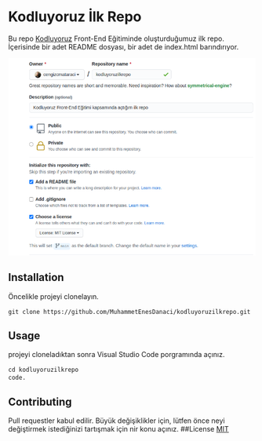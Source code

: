 # Kodluyoruz İlk Repo

Bu repo [Kodluyoruz](https://kodluyoruz.org/tr/kodluyoruz/) Front-End Eğitiminde oluşturduğumuz ilk repo. İçerisinde bir adet README dosyası, bir adet de index.html barındırıyor.

![create repository](https://github.com/Kodluyoruz/taskforce/blob/main/git/odev1/figures/github.png)
## Installation
Öncelikle projeyi clonelayın.
```
git clone https://github.com/MuhammetEnesDanaci/kodluyoruzilkrepo.git
```
## Usage
projeyi cloneladıktan sonra Visual Studio Code porgramında açınız.
```
cd kodluyoruzilkrepo
code.
```
## Contributing
Pull requestler kabul edilir. Büyük değişiklikler için, lütfen önce neyi değiştirmek istediğinizi tartışmak için nir konu açınız.
##License
[MIT](https://choosealicense.com/licenses/mit/)